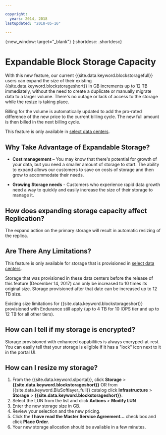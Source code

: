 ```yaml
---

copyright:
  years: 2014, 2018
lastupdated: "2018-05-16"

---
```

{:new_window: target="_blank"}
{:shortdesc: .shortdesc}

# Expandable Block Storage Capacity

With this new feature, our current {{site.data.keyword.blockstoragefull}} users can expand the size of their existing {{site.data.keyword.blockstorageshort}} in GB increments up to 12 TB immediately, without the need to create a duplicate or manually migrate data to a larger volume. There's no outage or lack of access to the storage while the resize is taking place. 

Billing for the volume is automatically updated to add the pro-rated difference of the new price to the current billing cycle. The new full amount is then billed in the next billing cycle.

This feature is only available in [select data centers](new-ibm-block-and-file-storage-location-and-features.html). 

## Why Take Advantage of Expandable Storage?

- **Cost management** – You may know that there's potential for growth of your data, but you need a smaller amount of storage to start. The ability to expand allows our customers to save on costs of storage and then grow to accommodate their needs.  

- **Growing Storage needs** - Customers who experience rapid data growth need a way to quickly and easily increase the size of their storage to manage it.

## How does expanding storage capacity affect Replication?

The expand action on the primary storage will result in automatic resizing of the replica. 

## Are There Any Limitations?

This feature is only available for storage that is provisioned in [select data centers](new-ibm-block-and-file-storage-location-and-features.html). 

Storage that was provisioned in these data centers before the release of this feature (December 14, 2017) can only be increased to 10 times its original size. Storage provisioned after that date can be increased up to 12 TB size. 

Existing size limitations for {{site.data.keyword.blockstorageshort}} provisioned with Endurance still apply (up to 4 TB for 10 IOPS tier and up to 12 TB for all other tiers).

## How can I tell if my storage is encrypted?

Storage provisioned with enhanced capabilities is always encryped-at-rest. You can easily tell that your storage is eligible if it has a "lock" icon next to it in the portal UI. 

## How can I resize my storage?

1. From the {{site.data.keyword.slportal}}, click **Storage** > **{{site.data.keyword.blockstorageshort}}** OR from {{site.data.keyword.BluSoftlayer_full}} catalog click **Infrastructure** > **Storage** > **{{site.data.keyword.blockstorageshort}}**.
2. Select the LUN from the list and click **Actions** > **Modify LUN**
3. Enter the new storage size in GB.
4. Review your selection and the new pricing.
5. Click the **I have read the Master Service Agreement...** check box and click **Place Order**.
6. Your new storage allocation should be available in a few minutes.
  
